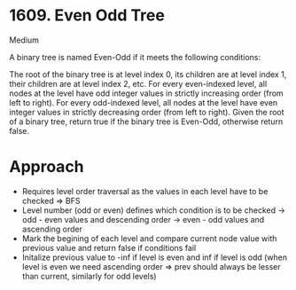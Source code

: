 # 1609. Even Odd Tree

Medium

A binary tree is named Even-Odd if it meets the following conditions:

The root of the binary tree is at level index 0, its children are at level index 1, their children are at level index 2, etc.
For every even-indexed level, all nodes at the level have odd integer values in strictly increasing order (from left to right).
For every odd-indexed level, all nodes at the level have even integer values in strictly decreasing order (from left to right).
Given the root of a binary tree, return true if the binary tree is Even-Odd, otherwise return false.

# Approach
- Requires level order traversal as the values in each level have to be checked => BFS
- Level number (odd or even) defines which condition is to be checked 
    -> odd - even values and descending order
    -> even - odd values and ascending order
- Mark the begining of each level and compare current node value with previous value and return false if conditions fail
- Initalize previous value to -inf if level is even and inf if level is odd (when level is even we need ascending order => prev should always be lesser than current, similarly for odd levels)